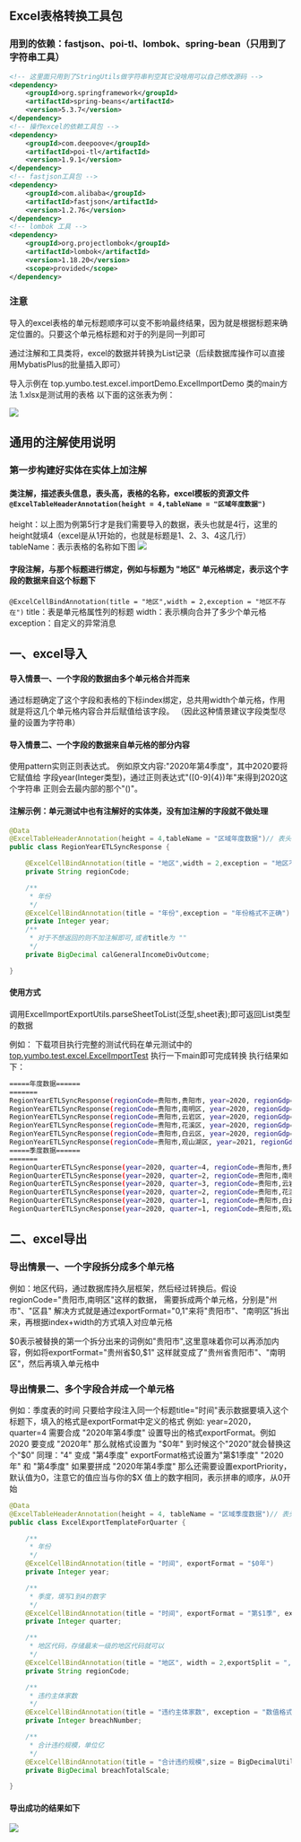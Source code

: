 ## Excel表格转换工具包
### 用到的依赖：fastjson、poi-tl、lombok、spring-bean（只用到了字符串工具）
```xml
<!-- 这里面只用到了StringUtils做字符串判空其它没啥用可以自己修改源码 -->
<dependency>
    <groupId>org.springframework</groupId>
    <artifactId>spring-beans</artifactId>
    <version>5.3.7</version>
</dependency>
<!-- 操作excel的依赖工具包 -->
<dependency>
    <groupId>com.deepoove</groupId>
    <artifactId>poi-tl</artifactId>
    <version>1.9.1</version>
</dependency>
<!-- fastjson工具包 -->
<dependency>
    <groupId>com.alibaba</groupId>
    <artifactId>fastjson</artifactId>
    <version>1.2.76</version>
</dependency>
<!-- lombok 工具 -->
<dependency>
    <groupId>org.projectlombok</groupId>
    <artifactId>lombok</artifactId>
    <version>1.18.20</version>
    <scope>provided</scope>
</dependency>
```

### 注意
导入的excel表格的单元标题顺序可以变不影响最终结果，因为就是根据标题来确定位置的。只要这个单元格标题和对于的列是同一列即可


通过注解和工具类将，excel的数据并转换为List记录（后续数据库操作可以直接用MybatisPlus的批量插入即可）

导入示例在 top.yumbo.test.excel.importDemo.ExcelImportDemo 类的main方法
1.xlsx是测试用的表格
以下面的这张表为例：

<img src="https://img-blog.csdnimg.cn/20210523215535878.png?x-oss-process=image/watermark,type_ZmFuZ3poZW5naGVpdGk,shadow_10,text_aHR0cHM6Ly9ibG9nLmNzZG4ubmV0L3FxXzQxODEzMjA4,size_16,color_FFFFFF,t_70"/>

## 通用的注解使用说明

### 第一步构建好实体在实体上加注解
#### 类注解，描述表头信息，表头高，表格的名称，excel模板的资源文件`@ExcelTableHeaderAnnotation(height = 4,tableName = "区域年度数据")`
height：以上图为例第5行才是我们需要导入的数据，表头也就是4行，这里的height就填4（excel是从1开始的，也就是标题是1、2、3、4这几行）
tableName：表示表格的名称如下图
<img src="https://img-blog.csdnimg.cn/20210523220150698.png"/>

#### 字段注解，与那个标题进行绑定，例如与标题为 "地区" 单元格绑定，表示这个字段的数据来自这个标题下 
`@ExcelCellBindAnnotation(title = "地区",width = 2,exception = "地区不存在")`
title：表是单元格属性列的标题
width：表示横向合并了多少个单元格
exception：自定义的异常消息
## 一、excel导入
#### 导入情景一、一个字段的数据由多个单元格合并而来
通过标题确定了这个字段和表格的下标index绑定，总共用width个单元格，作用就是将这几个单元格内容合并后赋值给该字段。
（因此这种情景建议字段类型尽量的设置为字符串）

#### 导入情景二、一个字段的数据来自单元格的部分内容
使用pattern实则正则表达式。
例如原文内容:"2020年第4季度"，其中2020要将它赋值给 字段year(Integer类型)，通过正则表达式"([0-9]{4})年"来得到2020这个字符串
正则会去最内部的那个"()"。

#### 注解示例：单元测试中也有注解好的实体类，没有加注解的字段就不做处理
```java
@Data
@ExcelTableHeaderAnnotation(height = 4,tableName = "区域年度数据")// 表头占4行
public class RegionYearETLSyncResponse {

    @ExcelCellBindAnnotation(title = "地区",width = 2,exception = "地区不存在")
    private String regionCode;

    /**
     * 年份
     */
    @ExcelCellBindAnnotation(title = "年份",exception = "年份格式不正确")
    private Integer year;
    /**
     * 对于不想返回的则不加注解即可,或者title为 ""
     */
    private BigDecimal calGeneralIncomeDivOutcome;

}
```
#### 使用方式

调用ExcelImportExportUtils.parseSheetToList(泛型,sheet表);即可返回List类型的数据

例如：
下载项目执行完整的测试代码在单元测试中的
[top.yumbo.test.excel.ExcelImportTest](https://github.com/1015770492/ExcelImportAndExport/blob/master/src/test/java/top/yumbo/test/excel/importDemo/ExcelImportDemo.java)
执行一下main即可完成转换
执行结果如下：
```bash
=====年度数据======
=======
RegionYearETLSyncResponse(regionCode=贵阳市,贵阳市, year=2020, regionGdp=200000000.0, regionGdpPerCapita=1000000.0, regionGdpRank=50.0, regionGdpPerCapitaRank=0.300, regionGdpGrowth=0.550, industryContributeGdp=0.300, generalUrbanizationRate=0.800, enableIncomePerCapita=1000000000.0, financeTotalIncome=1000000000.0, comprehensiveFinance=900000000.0, generalBudgetIncome=100000000.0, taxIncome=100000000.0, nonTaxIncome=100000000.0, governmentFundIncome=100000000.0, superiorSubsidyIncome=100000000.0, returnIncome=100000000.0, generalTransferIncome=100000000.0, specialTransferIncome=100000000.0, financeTotalOutcome=100000000.0, generalBudgetOutcome=100000000.0, generalBudgetIncomeRank=0.600, totalIncomeRank=0.100, calTaxDivGeneralIncome=null, calGeneralDivFinanceOutcome=null, calGeneralIncomeDivOutcome=null, superiorGovernmentGdp=100000000.0, superiorGovernmentTotalIncome=1000000000.0, calRegionDivSuperiorGdp=null, calFinanceIncomeRegionDivSuperior=null)
RegionYearETLSyncResponse(regionCode=贵阳市,南明区, year=2020, regionGdp=300000000.0, regionGdpPerCapita=1010000.0, regionGdpRank=51.0, regionGdpPerCapitaRank=0.330, regionGdpGrowth=0.560, industryContributeGdp=0.310, generalUrbanizationRate=0.810, enableIncomePerCapita=1100000000.0, financeTotalIncome=1100000000.0, comprehensiveFinance=1000000000.0, generalBudgetIncome=200000000.0, taxIncome=200000000.0, nonTaxIncome=200000000.0, governmentFundIncome=200000000.0, superiorSubsidyIncome=200000000.0, returnIncome=200000000.0, generalTransferIncome=200000000.0, specialTransferIncome=200000000.0, financeTotalOutcome=200000000.0, generalBudgetOutcome=200000000.0, generalBudgetIncomeRank=0.300, totalIncomeRank=0.110, calTaxDivGeneralIncome=null, calGeneralDivFinanceOutcome=null, calGeneralIncomeDivOutcome=null, superiorGovernmentGdp=200000000.0, superiorGovernmentTotalIncome=1100000000.0, calRegionDivSuperiorGdp=null, calFinanceIncomeRegionDivSuperior=null)
RegionYearETLSyncResponse(regionCode=贵阳市,云岩区, year=2020, regionGdp=400000000.0, regionGdpPerCapita=1020000.0, regionGdpRank=52.0, regionGdpPerCapitaRank=0.440, regionGdpGrowth=0.570, industryContributeGdp=0.320, generalUrbanizationRate=0.820, enableIncomePerCapita=1200000000.0, financeTotalIncome=1200000000.0, comprehensiveFinance=1100000000.0, generalBudgetIncome=300000000.0, taxIncome=300000000.0, nonTaxIncome=300000000.0, governmentFundIncome=300000000.0, superiorSubsidyIncome=300000000.0, returnIncome=300000000.0, generalTransferIncome=300000000.0, specialTransferIncome=300000000.0, financeTotalOutcome=300000000.0, generalBudgetOutcome=300000000.0, generalBudgetIncomeRank=0.550, totalIncomeRank=0.120, calTaxDivGeneralIncome=null, calGeneralDivFinanceOutcome=null, calGeneralIncomeDivOutcome=null, superiorGovernmentGdp=300000000.0, superiorGovernmentTotalIncome=1200000000.0, calRegionDivSuperiorGdp=null, calFinanceIncomeRegionDivSuperior=null)
RegionYearETLSyncResponse(regionCode=贵阳市,花溪区, year=2020, regionGdp=500000000.0, regionGdpPerCapita=1030000.0, regionGdpRank=53.0, regionGdpPerCapitaRank=0.200, regionGdpGrowth=0.580, industryContributeGdp=0.330, generalUrbanizationRate=0.830, enableIncomePerCapita=1300000000.0, financeTotalIncome=1300000000.0, comprehensiveFinance=1200000000.0, generalBudgetIncome=400000000.0, taxIncome=400000000.0, nonTaxIncome=400000000.0, governmentFundIncome=400000000.0, superiorSubsidyIncome=400000000.0, returnIncome=400000000.0, generalTransferIncome=400000000.0, specialTransferIncome=400000000.0, financeTotalOutcome=400000000.0, generalBudgetOutcome=400000000.0, generalBudgetIncomeRank=0.530, totalIncomeRank=0.130, calTaxDivGeneralIncome=null, calGeneralDivFinanceOutcome=null, calGeneralIncomeDivOutcome=null, superiorGovernmentGdp=400000000.0, superiorGovernmentTotalIncome=1300000000.0, calRegionDivSuperiorGdp=null, calFinanceIncomeRegionDivSuperior=null)
RegionYearETLSyncResponse(regionCode=贵阳市,白云区, year=2020, regionGdp=600000000.0, regionGdpPerCapita=1040000.0, regionGdpRank=54.0, regionGdpPerCapitaRank=0.400, regionGdpGrowth=0.590, industryContributeGdp=0.340, generalUrbanizationRate=0.840, enableIncomePerCapita=1400000000.0, financeTotalIncome=1400000000.0, comprehensiveFinance=1300000000.0, generalBudgetIncome=500000000.0, taxIncome=500000000.0, nonTaxIncome=500000000.0, governmentFundIncome=500000000.0, superiorSubsidyIncome=500000000.0, returnIncome=500000000.0, generalTransferIncome=500000000.0, specialTransferIncome=500000000.0, financeTotalOutcome=500000000.0, generalBudgetOutcome=500000000.0, generalBudgetIncomeRank=0.400, totalIncomeRank=0.140, calTaxDivGeneralIncome=null, calGeneralDivFinanceOutcome=null, calGeneralIncomeDivOutcome=null, superiorGovernmentGdp=500000000.0, superiorGovernmentTotalIncome=1400000000.0, calRegionDivSuperiorGdp=null, calFinanceIncomeRegionDivSuperior=null)
RegionYearETLSyncResponse(regionCode=贵阳市,观山湖区, year=2021, regionGdp=700000000.0, regionGdpPerCapita=1050000.0, regionGdpRank=55.0, regionGdpPerCapitaRank=0.410, regionGdpGrowth=0.600, industryContributeGdp=0.350, generalUrbanizationRate=0.850, enableIncomePerCapita=1500000000.0, financeTotalIncome=1500000000.0, comprehensiveFinance=1400000000.0, generalBudgetIncome=600000000.0, taxIncome=600000000.0, nonTaxIncome=600000000.0, governmentFundIncome=600000000.0, superiorSubsidyIncome=600000000.0, returnIncome=600000000.0, generalTransferIncome=600000000.0, specialTransferIncome=600000000.0, financeTotalOutcome=600000000.0, generalBudgetOutcome=600000000.0, generalBudgetIncomeRank=0.410, totalIncomeRank=0.150, calTaxDivGeneralIncome=null, calGeneralDivFinanceOutcome=null, calGeneralIncomeDivOutcome=null, superiorGovernmentGdp=600000000.0, superiorGovernmentTotalIncome=1500000000.0, calRegionDivSuperiorGdp=null, calFinanceIncomeRegionDivSuperior=null)
=====季度数据======
=======
RegionQuarterETLSyncResponse(year=2020, quarter=4, regionCode=贵阳市,贵阳市, breachNumber=2, breachTotalScale=100000000.0, riskNature=管理失误违约, riskVarieties=标准债券, regionDebtManage=强, calBondsHistoryCredit=是, repayCoordinated=强, cooperationCoordinated=强, sctDeployStatus=是)
RegionQuarterETLSyncResponse(year=2020, quarter=2, regionCode=贵阳市,南明区, breachNumber=3, breachTotalScale=200000000.0, riskNature=技术违约, riskVarieties=银行贷款, regionDebtManage=弱, calBondsHistoryCredit=否, repayCoordinated=弱, cooperationCoordinated=弱, sctDeployStatus=否)
RegionQuarterETLSyncResponse(year=2020, quarter=3, regionCode=贵阳市,云岩区, breachNumber=4, breachTotalScale=300000000.0, riskNature=实质违约, riskVarieties=非标集合产品, regionDebtManage=强, calBondsHistoryCredit=否, repayCoordinated=强, cooperationCoordinated=强, sctDeployStatus=是)
RegionQuarterETLSyncResponse(year=2020, quarter=2, regionCode=贵阳市,花溪区, breachNumber=5, breachTotalScale=400000000.0, riskNature=技术违约, riskVarieties=标准债券, regionDebtManage=弱, calBondsHistoryCredit=是, repayCoordinated=强, cooperationCoordinated=强, sctDeployStatus=否)
RegionQuarterETLSyncResponse(year=2020, quarter=1, regionCode=贵阳市,白云区, breachNumber=6, breachTotalScale=500000000.0, riskNature=管理失误违约, riskVarieties=单一产品, regionDebtManage=强, calBondsHistoryCredit=是, repayCoordinated=弱, cooperationCoordinated=弱, sctDeployStatus=是)
RegionQuarterETLSyncResponse(year=2020, quarter=1, regionCode=贵阳市,观山湖区, breachNumber=7, breachTotalScale=600000000.0, riskNature=实质违约, riskVarieties=单一产品, regionDebtManage=强, calBondsHistoryCredit=否, repayCoordinated=弱, cooperationCoordinated=弱, sctDeployStatus=是)
```

## 二、excel导出

### 导出情景一、一个字段拆分成多个单元格
例如：地区代码，通过数据库持久层框架，然后经过转换后。假设regionCode="贵阳市,南明区"这样的数据，
需要拆成两个单元格，分别是"州市"、"区县"
解决方式就是通过exportFormat="$0,$1"来将"贵阳市"、"南明区"拆出来，再根据index+width的方式填入对应单元格

$0表示被替换的第一个拆分出来的词例如"贵阳市",这里意味着你可以再添加内容，例如将exportFormat="贵州省$0,$1"
这样就变成了"贵州省贵阳市"、"南明区"，然后再填入单元格中

### 导出情景二、多个字段合并成一个单元格
例如：季度表的时间
只要给字段注入同一个标题title="时间"表示数据要填入这个标题下，填入的格式是exportFormat中定义的格式
例如: year=2020，quarter=4  需要合成 "2020年第4季度"
设置导出的格式exportFormat。例如 2020 要变成 "2020年" 那么就格式设置为 "$0年" 到时候这个"2020"就会替换这个"$0"
同理："4" 变成 "第4季度" exportFormat格式设置为"第$1季度"
"2020年" 和 "第4季度" 如果要拼成 "2020年第4季度" 那么还需要设置exportPriority， 默认值为0，注意它的值应当与你的$X
值上的数字相同，表示拼串的顺序，从0开始



```java
@Data
@ExcelTableHeaderAnnotation(height = 4, tableName = "区域季度数据")// 表头占4行
public class ExcelExportTemplateForQuarter {

    /**
     * 年份
     */
    @ExcelCellBindAnnotation(title = "时间", exportFormat = "$0年")
    private Integer year;

    /**
     * 季度，填写1到4的数字
     */
    @ExcelCellBindAnnotation(title = "时间", exportFormat = "第$1季", exportPriority = 1)
    private Integer quarter;

    /**
     * 地区代码，存储最末一级的地区代码就可以
     */
    @ExcelCellBindAnnotation(title = "地区", width = 2,exportSplit = ",", exportFormat = "$0,$1")
    private String regionCode;

    /**
     * 违约主体家数
     */
    @ExcelCellBindAnnotation(title = "违约主体家数", exception = "数值格式不正确")
    private Integer breachNumber;

    /**
     * 合计违约规模，单位亿
     */
    @ExcelCellBindAnnotation(title = "合计违约规模",size = BigDecimalUtils.ONE_HUNDRED_MILLION_STRING,exception = ExceptionMsg.INCORRECT_FORMAT_EXCEPTION)
    private BigDecimal breachTotalScale;

}
```

#### 导出成功的结果如下

<img src="https://img-blog.csdnimg.cn/20210530165048791.png?x-oss-process=image/watermark,type_ZmFuZ3poZW5naGVpdGk,shadow_10,text_aHR0cHM6Ly9ibG9nLmNzZG4ubmV0L3FxXzQxODEzMjA4,size_16,color_FFFFFF,t_70" />
